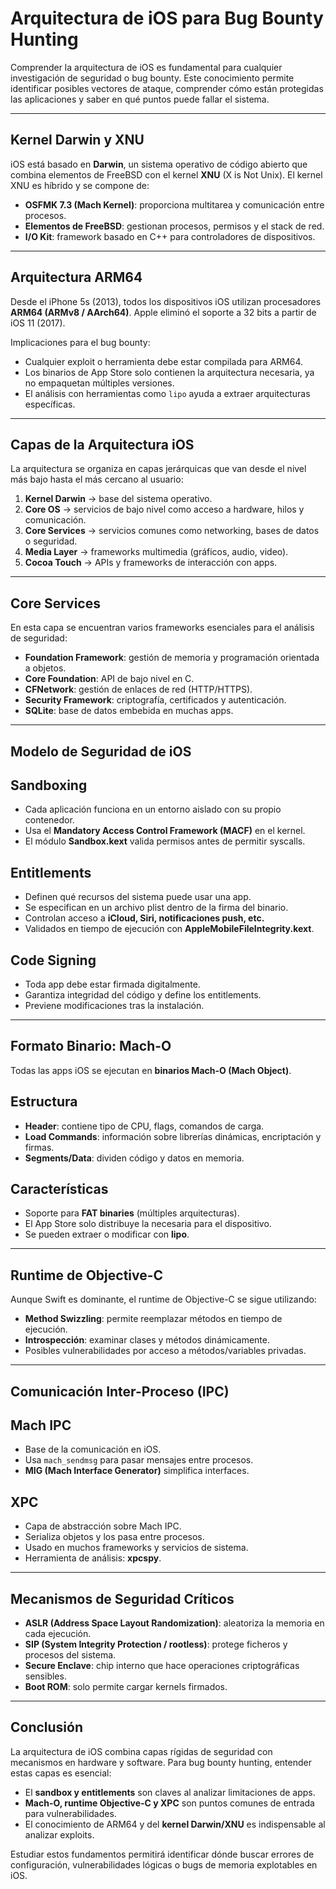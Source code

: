 # Arquitectura de iOS para Bug Bounty Hunting

Comprender la arquitectura de iOS es fundamental para cualquier investigación de seguridad o bug bounty. Este conocimiento permite identificar posibles vectores de ataque, comprender cómo están protegidas las aplicaciones y saber en qué puntos puede fallar el sistema.

---

## Kernel Darwin y XNU

iOS está basado en **Darwin**, un sistema operativo de código abierto que combina elementos de FreeBSD con el kernel **XNU** (X is Not Unix). El kernel XNU es híbrido y se compone de:

* **OSFMK 7.3 (Mach Kernel)**: proporciona multitarea y comunicación entre procesos.
* **Elementos de FreeBSD**: gestionan procesos, permisos y el stack de red.
* **I/O Kit**: framework basado en C++ para controladores de dispositivos.

---

## Arquitectura ARM64

Desde el iPhone 5s (2013), todos los dispositivos iOS utilizan procesadores **ARM64 (ARMv8 / AArch64)**.
Apple eliminó el soporte a 32 bits a partir de iOS 11 (2017).

Implicaciones para el bug bounty:

* Cualquier exploit o herramienta debe estar compilada para ARM64.
* Los binarios de App Store solo contienen la arquitectura necesaria, ya no empaquetan múltiples versiones.
* El análisis con herramientas como `lipo` ayuda a extraer arquitecturas específicas.

---

## Capas de la Arquitectura iOS

La arquitectura se organiza en capas jerárquicas que van desde el nivel más bajo hasta el más cercano al usuario:

1. **Kernel Darwin** → base del sistema operativo.
2. **Core OS** → servicios de bajo nivel como acceso a hardware, hilos y comunicación.
3. **Core Services** → servicios comunes como networking, bases de datos o seguridad.
4. **Media Layer** → frameworks multimedia (gráficos, audio, video).
5. **Cocoa Touch** → APIs y frameworks de interacción con apps.

---

## Core Services

En esta capa se encuentran varios frameworks esenciales para el análisis de seguridad:

* **Foundation Framework**: gestión de memoria y programación orientada a objetos.
* **Core Foundation**: API de bajo nivel en C.
* **CFNetwork**: gestión de enlaces de red (HTTP/HTTPS).
* **Security Framework**: criptografía, certificados y autenticación.
* **SQLite**: base de datos embebida en muchas apps.

---

## Modelo de Seguridad de iOS

## Sandboxing

* Cada aplicación funciona en un entorno aislado con su propio contenedor.
* Usa el **Mandatory Access Control Framework (MACF)** en el kernel.
* El módulo **Sandbox.kext** valida permisos antes de permitir syscalls.

## Entitlements

* Definen qué recursos del sistema puede usar una app.
* Se especifican en un archivo plist dentro de la firma del binario.
* Controlan acceso a **iCloud, Siri, notificaciones push, etc.**
* Validados en tiempo de ejecución con **AppleMobileFileIntegrity.kext**.

## Code Signing

* Toda app debe estar firmada digitalmente.
* Garantiza integridad del código y define los entitlements.
* Previene modificaciones tras la instalación.

---

## Formato Binario: Mach-O

Todas las apps iOS se ejecutan en **binarios Mach-O (Mach Object)**.

## Estructura

* **Header**: contiene tipo de CPU, flags, comandos de carga.
* **Load Commands**: información sobre librerías dinámicas, encriptación y firmas.
* **Segments/Data**: dividen código y datos en memoria.

## Características

* Soporte para **FAT binaries** (múltiples arquitecturas).
* El App Store solo distribuye la necesaria para el dispositivo.
* Se pueden extraer o modificar con **lipo**.

---

## Runtime de Objective-C

Aunque Swift es dominante, el runtime de Objective-C se sigue utilizando:

* **Method Swizzling**: permite reemplazar métodos en tiempo de ejecución.
* **Introspección**: examinar clases y métodos dinámicamente.
* Posibles vulnerabilidades por acceso a métodos/variables privadas.

---

## Comunicación Inter-Proceso (IPC)

## Mach IPC

* Base de la comunicación en iOS.
* Usa `mach_sendmsg` para pasar mensajes entre procesos.
* **MIG (Mach Interface Generator)** simplifica interfaces.

## XPC

* Capa de abstracción sobre Mach IPC.
* Serializa objetos y los pasa entre procesos.
* Usado en muchos frameworks y servicios de sistema.
* Herramienta de análisis: **xpcspy**.

---

## Mecanismos de Seguridad Críticos

* **ASLR (Address Space Layout Randomization)**: aleatoriza la memoria en cada ejecución.
* **SIP (System Integrity Protection / rootless)**: protege ficheros y procesos del sistema.
* **Secure Enclave**: chip interno que hace operaciones criptográficas sensibles.
* **Boot ROM**: solo permite cargar kernels firmados.

---

## Conclusión

La arquitectura de iOS combina capas rígidas de seguridad con mecanismos en hardware y software. Para bug bounty hunting, entender estas capas es esencial:

* El **sandbox y entitlements** son claves al analizar limitaciones de apps.
* **Mach-O, runtime Objective-C y XPC** son puntos comunes de entrada para vulnerabilidades.
* El conocimiento de ARM64 y del **kernel Darwin/XNU** es indispensable al analizar exploits.

Estudiar estos fundamentos permitirá identificar dónde buscar errores de configuración, vulnerabilidades lógicas o bugs de memoria explotables en iOS.
